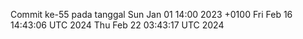 Commit ke-55 pada tanggal Sun Jan 01 14:00 2023 +0100
Fri Feb 16 14:43:06 UTC 2024
Thu Feb 22 03:43:17 UTC 2024
